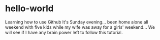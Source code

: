 # hello-world
Learning how to use Github
It's Sunday evening... been home alone all weekend with five kids while my wife was away for a girls' weekend... We will see if I have any brain power left to follow this tutorial.

